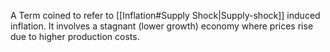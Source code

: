 A Term coined to refer to [[Inflation#Supply Shock|Supply-shock]] induced inflation.
It involves a stagnant (lower growth) economy where prices rise due to higher production costs.